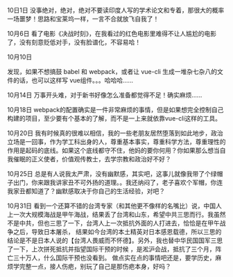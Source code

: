 10日1日
没事绝对，绝对，绝对不要读印度人写的学术论文和专着，那很大的概率一场噩梦！思路和宝莱坞一样，一言不合就放飞自我了！


10月6日
看了电影《决战时刻》，在我看过的红色电影里难得不让人尴尬的电影了，没有刻意贬低对手，没有脸谱化，不容易哈！


10月10日

发现，如果不想搞鼓 babel 和 webpack，或者让 vue-cli 生成一堆杂七杂八的文件的话，也可以这样写 vue组件。。。哈哈哈……


10月14日
万事开头难，对于新书好像怎么准备都觉得不足！确实麻烦……


10月18日
webpack的配置确实是一件非常麻烦的事情，但是如果想完全控制自己构建的项目，至少要有个基本的了解，而不是一上来就依靠vue-cli这样的工具。


10月20日
我有时候真的很难以相信，我的一些老朋友居然堕落到如此地步，政治立场是一回事，作为学工科出身的人，尊重基本事实，尊重科学方法，尊重理性的作用是起码的底线。如果这个底线都守不住，他妈的要你何用？你如果那么想当自我催眠的正义使者，价值观传教士，去学宗教和政治好不好？


10月25日
总是有人说我太严肃，没有幽默感，其实吧，这事儿就像我带了个绿帽子出门，你来跟我讲家丑不可外扬的道理。。我还纳闷了，老子喜欢个军帽，你连我家丑都知道了？幽默感取决于你自己的生活经验，对吧？


10月31日
看到一个还算不错的台湾专家（和其他更不像样的名嘴比）说，中国人上一次大规模海战是甲午海战，结果丢了台湾和山东，希望中共三思而行。我虽然不是中共，但也三思了一下，台湾人上一次抵抗外面的人打进去，恰恰是在甲午战争之后，导致日本屠杀， 结果如今台湾的本土精英对日本感恩载德，所以三思的结论是不是日本人说的【台湾人畏威而不怀德】。另外，我也替中华民国国军三思了一下，上次拼死抵抗并指望国际干预的时候 ，是淞沪会战，抵抗了三个月，阵亡三十万人，什么国际干预也没看到。
做点实在点的事情吧还是，要学历史，麻烦学完整一点，接人伤疤，别玩了自己是那伤疤本身，好吗？